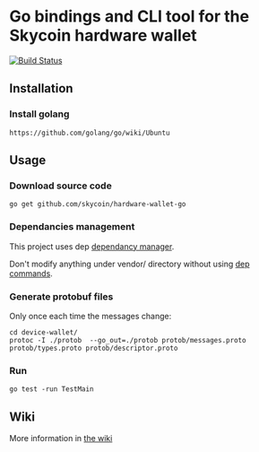 # Go bindings and CLI tool for the Skycoin hardware wallet

[![Build Status](https://travis-ci.com/skycoin/hardware-wallet-go.svg?branch=master)](https://travis-ci.com/skycoin/hardware-wallet-go)

## Installation

### Install golang

    https://github.com/golang/go/wiki/Ubuntu

## Usage

### Download source code
    
    go get github.com/skycoin/hardware-wallet-go

### Dependancies management

This project uses dep [dependancy manager](https://github.com/golang/dep).

Don't modify anything under vendor/ directory without using [dep commands](https://github.com/golang/dep/blob/master/docs/Gopkg.toml.md).

### Generate protobuf files

Only once each time the messages change:

    cd device-wallet/
    protoc -I ./protob  --go_out=./protob protob/messages.proto protob/types.proto protob/descriptor.proto 

### Run

    go test -run TestMain

## Wiki

More information in [the wiki](https://github.com/skycoin/hardware-wallet-go/wiki)
